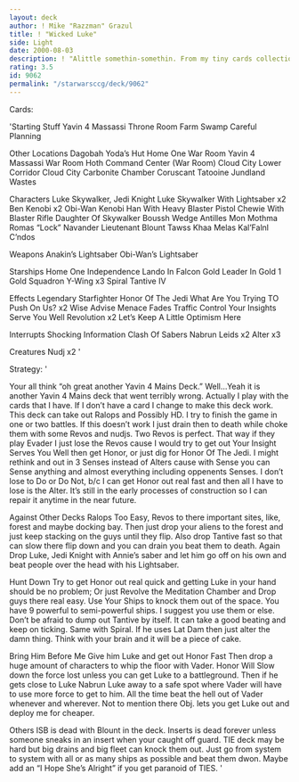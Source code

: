 ```yaml
---
layout: deck
author: ! Mike "Razzman" Grazul
title: ! "Wicked Luke"
side: Light
date: 2000-08-03
description: ! "Alittle somethin-somethin. From my tiny cards collection"
rating: 3.5
id: 9062
permalink: "/starwarsccg/deck/9062"
---
```

Cards: 

'Starting Stuff
Yavin 4 Massassi Throne Room
Farm
Swamp
Careful Planning

Other Locations
Dagobah Yoda’s Hut
Home One War Room
Yavin 4 Massassi War Room
Hoth Command Center (War Room)
Cloud City Lower Corridor
Cloud City Carbonite Chamber
Coruscant
Tatooine Jundland Wastes

Characters
Luke Skywalker, Jedi Knight
Luke Skywalker With Lightsaber x2
Ben Kenobi x2
Obi-Wan Kenobi
Han With Heavy Blaster Pistol
Chewie With Blaster Rifle
Daughter Of Skywalker
Boussh
Wedge Antilles
Mon Mothma
Romas “Lock” Navander
Lieutenant Blount
Tawss Khaa
Melas
Kal’Falnl C’ndos

Weapons
Anakin’s Lightsaber
Obi-Wan’s Lightsaber

Starships
Home One
Independence
Lando In Falcon
Gold Leader In Gold 1
Gold Squadron Y-Wing x3
Spiral
Tantive IV

Effects
Legendary Starfighter
Honor Of The Jedi
What Are You Trying TO Push On Us? x2
Wise Advise
Menace Fades
Traffic Control
Your Insights Serve You Well
Revolution x2
Let’s Keep A Little Optimism Here

Interrupts
Shocking Information
Clash Of Sabers
Nabrun Leids x2
Alter x3

Creatures
Nudj x2
'

Strategy: '

Your all think &#8220;oh great another Yavin 4 Mains Deck.&#8221; Well&#8230;Yeah it is another Yavin 4 Mains deck that went terribly wrong. Actually I play with the cards that I have. If I don&#8217;t have a card I change to make this deck work. This deck can take out Ralops and Possibly HD. I try to finish the game in one or two battles. If this doesn&#8217;t work I just drain then to death while choke them with some Revos and nudjs. Two Revos is perfect. That way if they play Evader I just lose the Revos cause I would try to get out Your Insight Serves You Well then get Honor, or just dig for Honor Of The Jedi. I might rethink and out in 3 Senses instead of Alters cause with Sense you can Sense anything and almost everything including oppenents Senses. I don&#8217;t lose to Do or Do Not, b/c I can get Honor out real fast and then all I have to lose is the Alter. It&#8217;s still in the early processes of construction so I can repair it anytime in the near future.

Against Other Decks
Ralops Too Easy, Revos to there important sites, like, forest and maybe docking bay. Then just drop your aliens to the forest and just keep stacking on the guys until they flip. Also drop Tantive fast so that can slow there flip down and you can drain you beat them to death. Again Drop Luke, Jedi Knight with Annie&#8217;s saber and let him go off on his own and beat people over the head with his Lightsaber.

Hunt Down Try to get Honor out real quick and getting Luke in your hand should be no problem; Or just Revolve the Meditation Chamber and Drop guys there real easy. Use Your Ships to knock them out of the space. You have 9 powerful to semi-powerful ships. I suggest you use them or else. Don&#8217;t be afraid to dump out Tantive by itself. It can take a good beating and keep on ticking. Same with Spiral. If he uses Lat Dam then just alter the damn thing. Think with your brain and it will be a piece of cake.

Bring Him Before Me Give him Luke and get out Honor Fast Then drop a huge amount of characters to whip the floor with Vader. Honor Will Slow down the force lost unless you can get Luke to a battleground. Then if he gets close to Luke Nabrun Luke away to a safe spot where Vader will have to use more force to get to him. All the time beat the hell out of Vader whenever and wherever. Not to mention there Obj. lets you get Luke out and deploy me for cheaper.

Others ISB is dead with Blount in the deck. Inserts is dead forever unless someone sneaks in an insert when your caught off guard. TIE deck may be hard but big drains and big fleet can knock them out. Just go from system to system with all or as many ships as possible and beat them dwon. Maybe add an &#8220;I Hope She&#8217;s Alright&#8221; if you get paranoid of TIES.
'
